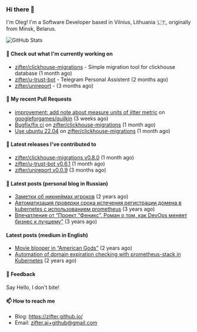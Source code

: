 ### Hi there 👋

I'm Oleg! I'm a Software Developer based in Vilnius, Lithuania 🇱🇹, originally from Minsk, Belarus.

![GitHub Stats](https://github-readme-stats.vercel.app/api?username=zifter&count_private=true&theme=tokyonight&show_icons=true)

#### 👷 Check out what I'm currently working on

- [zifter/clickhouse-migrations](https://github.com/zifter/clickhouse-migrations) - Simple migration tool for clickhouse database (1 month ago)
- [zifter/u-trust-bot](https://github.com/zifter/u-trust-bot) - Telegram Personal Assistent (2 months ago)
- [zifter/unireport](https://github.com/zifter/unireport) -  (3 months ago)

#### 🔨 My recent Pull Requests

- [improvement: add note about measure units of jitter metric](https://github.com/googleforgames/quilkin/pull/1014) on [googleforgames/quilkin](https://github.com/googleforgames/quilkin) (3 weeks ago)
- [Bugfix/fix ci](https://github.com/zifter/clickhouse-migrations/pull/30) on [zifter/clickhouse-migrations](https://github.com/zifter/clickhouse-migrations) (1 month ago)
- [Use ubuntu 22.04](https://github.com/zifter/clickhouse-migrations/pull/29) on [zifter/clickhouse-migrations](https://github.com/zifter/clickhouse-migrations) (1 month ago)

#### 🚀 Latest releases I've contributed to
- [zifter/clickhouse-migrations v0.8.0](https://github.com/zifter/clickhouse-migrations/releases/tag/v0.8.0) (1 month ago)
- [zifter/u-trust-bot v0.6.1](https://github.com/zifter/u-trust-bot/releases/tag/v0.6.1) (1 month ago)
- [zifter/unireport v0.0.9](https://github.com/zifter/unireport/releases/tag/v0.0.9) (3 months ago)

#### 📄 Latest posts (personal blog in Russian)
- [Заметки об никнеймах игроков](https://zifter.github.io/offtopic/gamedev/2021/12/10/nicknames-in-games.html) (2 years ago)
- [Автоматизация проверки срока истечения регистрации домена в kubernetes с использованием prometheus](https://zifter.github.io/devops/2021/09/12/domain-expiration-prometheus-exporter.html) (3 years ago)
- [Впечатление от “Проект “Феникс”. Роман о том, как DevOps меняет бизнес к лучшему”](https://zifter.github.io/offtopic/2021/01/09/fenix-book-review.html) (3 years ago)

#### Latest posts (medium in English)
- [Movie blooper in “American Gods”](https://medium.com/@zifter/movie-blooper-in-american-gods-aee3b286b899?source=rss-766601af1f16------2) (2 years ago)
- [Automation of domain expiration checking with prometheus-stack in Kubernetes](https://medium.com/@zifter/automation-of-domain-expiration-checking-with-prometheus-stack-in-kubernetes-ea4e4571f5b4?source=rss-766601af1f16------2) (2 years ago)

#### 💬 Feedback

Say Hello, I don't bite!

#### 📫 How to reach me

- Blog: https://zifter.github.io/
- Email: zifter.ai+github@gmail.com
